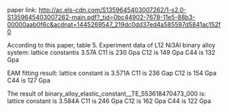paper link: http://ac.els-cdn.com/S1359645403007262/1-s2.0-S1359645403007262-main.pdf?_tid=0bc44902-7678-11e5-88b3-00000aab0f6c&acdnat=1445269547_219dc0dd37ed4a585597d5841ac152f0

According to this paper, table 5. 
Experiment data  of L12 Ni3Al binary alloy system:
lattice constantis 3.57A
C11 is 230 Gpa
C12 is 149 Gpa
C44 is 132 Gpa

EAM fitting result:
lattice constant is 3.571A
C11 is 236 Gap
C12 is 154 Gpa
C44 is 127 Gpa

The result of binary_alloy_elastic_constant__TE_553618470473_000 is:
lattice constant is 3.584A
C11 is 246 Gpa
C12 is 162 Gpa
C44 is 122 Gpa
